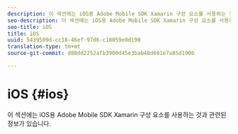 ```yaml
---
description: 이 섹션에는 iOS용 Adobe Mobile SDK Xamarin 구성 요소를 사용하는 것과 관련된 정보가 있습니다.
seo-description: 이 섹션에는 iOS용 Adobe Mobile SDK Xamarin 구성 요소를 사용하는 것과 관련된 정보가 있습니다.
seo-title: iOS
title: iOS
uuid: 5439509d-cc18-46ef-97d6-c18059e0d190
translation-type: tm+mt
source-git-commit: d88dd2252afb3900d45e3bab48d601e7a85d190b

---
```



# iOS {#ios}

이 섹션에는 iOS용 Adobe Mobile SDK Xamarin 구성 요소를 사용하는 것과 관련된 정보가 있습니다.

